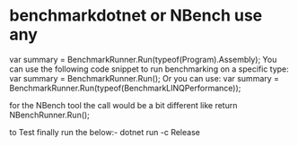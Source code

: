 # benchmarkdotnet or NBench use any

var summary = BenchmarkRunner.Run(typeof(Program).Assembly);
You can use the following code snippet to run benchmarking on a specific type:
var summary = BenchmarkRunner.Run<BenchmarkLINQPerformance>();
Or you can use:
var summary = BenchmarkRunner.Run(typeof(BenchmarkLINQPerformance));

for the NBench tool the call would be a bit different 
like  return NBenchRunner.Run<Program>();

to Test finally run the below:- 
 dotnet run -c Release